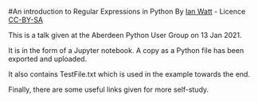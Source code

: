 #An introduction to Regular Expressions in Python
By [Ian Watt](https://github.com/watty62) - Licence [CC-BY-SA](https://creativecommons.org/licenses/by-sa/4.0/)

This is a talk given at the Aberdeen Python User Group on 13 Jan 2021. 

It is in the form of a Jupyter notebook. A copy as a Python file has been exported and uploaded.

It also contains TestFile.txt which is used in the example towards the end. 

Finally, there are some useful links given for more self-study. 